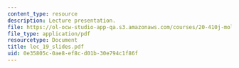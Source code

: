 ```yaml
---
content_type: resource
description: Lecture presentation.
file: https://ol-ocw-studio-app-qa.s3.amazonaws.com/courses/20-410j-molecular-cellular-and-tissue-biomechanics-be-410j-spring-2003/0e35805c0ae8ef8cd01b30e794c1f86f_lec_19_slides.pdf
file_type: application/pdf
resourcetype: Document
title: lec_19_slides.pdf
uid: 0e35805c-0ae8-ef8c-d01b-30e794c1f86f
---
```

